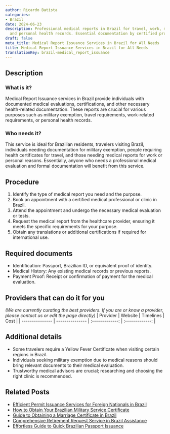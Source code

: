 ```yaml
---
author: Ricardo Batista
categories:
- Brazil
date: 2024-06-23
description: Professional medical reports in Brazil for travel, work, military exemption,
  and personal health records. Essential documentation by certified professionals.
draft: false
meta_title: Medical Report Issuance Services in Brazil for All Needs
title: Medical Report Issuance Services in Brazil for All Needs
translationKey: brazil-medical_report_issuance
---
```



## Description
### What is it?
Medical Report Issuance services in Brazil provide individuals with documented medical evaluations, certifications, and other necessary health-related documentation. These reports are crucial for various purposes such as military exemption, travel requirements, work-related requirements, or personal health records.

### Who needs it?
This service is ideal for Brazilian residents, travelers visiting Brazil, individuals needing documentation for military exemption, people requiring health certificates for travel, and those needing medical reports for work or personal reasons. Essentially, anyone who needs a professional medical evaluation and formal documentation will benefit from this service.

## Procedure

1. Identify the type of medical report you need and the purpose.
2. Book an appointment with a certified medical professional or clinic in Brazil.
3. Attend the appointment and undergo the necessary medical evaluation or tests.
4. Request the medical report from the healthcare provider, ensuring it meets the specific requirements for your purpose.
5. Obtain any translations or additional certifications if required for international use.


## Required documents

- Identification: Passport, Brazilian ID, or equivalent proof of identity.
- Medical History: Any existing medical records or previous reports.
- Payment Proof: Receipt or confirmation of payment for the medical evaluation.


## Providers that can do it for you
_(We are currently curating the best providers. If you are or know a provider, please contact us or edit the page directly)_
| Provider        |     Website     |     Timelines    |       Cost      |
| --------------- | --------------- |  :-------------: | :-------------: |

## Additional details

- Some travelers require a Yellow Fever Certificate when visiting certain regions in Brazil. 
- Individuals seeking military exemption due to medical reasons should bring relevant documents to their medical evaluation. 
- Trustworthy medical advisors are crucial; researching and choosing the right clinic is recommended.

## Related Posts

- [Efficient Permit Issuance Services for Foreign Nationals in Brazil](https://tramitit.com/english/guides/brazil/permit_issuance/)
- [How to Obtain Your Brazilian Military Service Certificate](https://tramitit.com/english/guides/brazil/military_service_certificate/)
- [Guide to Obtaining a Marriage Certificate in Brazil](https://tramitit.com/english/guides/brazil/marriage_certificate/)
- [Comprehensive Retirement Request Service in Brazil Assistance](https://tramitit.com/english/guides/brazil/retirement_request/)
- [Effortless Guide to Quick Brazilian Passport Issuance](https://tramitit.com/english/guides/brazil/passport_issuance/)